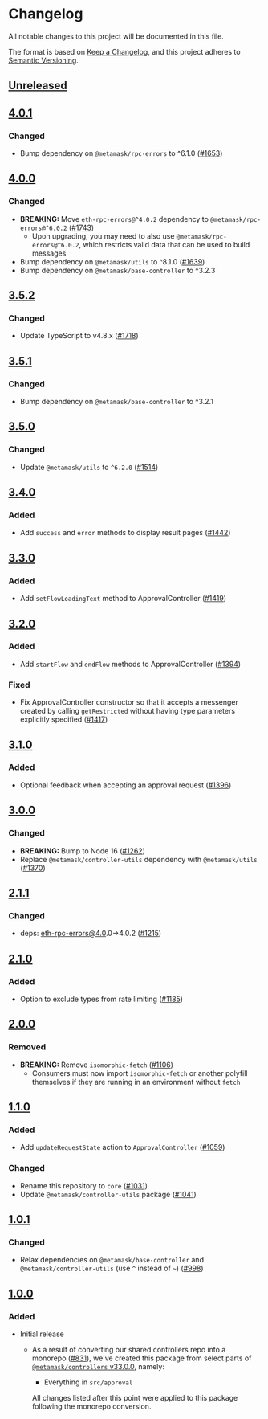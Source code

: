 # Changelog
All notable changes to this project will be documented in this file.

The format is based on [Keep a Changelog](https://keepachangelog.com/en/1.0.0/),
and this project adheres to [Semantic Versioning](https://semver.org/spec/v2.0.0.html).

## [Unreleased]

## [4.0.1]
### Changed
- Bump dependency on `@metamask/rpc-errors` to ^6.1.0 ([#1653](https://github.com/MetaMask/core/pull/1653))

## [4.0.0]
### Changed
- **BREAKING:** Move `eth-rpc-errors@^4.0.2` dependency to `@metamask/rpc-errors@^6.0.2` ([#1743](https://github.com/MetaMask/core/pull/1743))
  - Upon upgrading, you may need to also use `@metamask/rpc-errors@^6.0.2`, which restricts valid data that can be used to build messages
- Bump dependency on `@metamask/utils` to ^8.1.0 ([#1639](https://github.com/MetaMask/core/pull/1639))
- Bump dependency on `@metamask/base-controller` to ^3.2.3

## [3.5.2]
### Changed
- Update TypeScript to v4.8.x ([#1718](https://github.com/MetaMask/core/pull/1718))

## [3.5.1]
### Changed
- Bump dependency on `@metamask/base-controller` to ^3.2.1

## [3.5.0]
### Changed
- Update `@metamask/utils` to `^6.2.0` ([#1514](https://github.com/MetaMask/core/pull/1514))

## [3.4.0]
### Added
- Add `success` and `error` methods to display result pages ([#1442](https://github.com/MetaMask/core/pull/1442))

## [3.3.0]
### Added
- Add `setFlowLoadingText` method to ApprovalController ([#1419](https://github.com/MetaMask/core/pull/1419))

## [3.2.0]
### Added
- Add `startFlow` and `endFlow` methods to ApprovalController ([#1394](https://github.com/MetaMask/core/pull/1394))

### Fixed
- Fix ApprovalController constructor so that it accepts a messenger created by calling `getRestricted` without having type parameters explicitly specified ([#1417](https://github.com/MetaMask/core/pull/1417))

## [3.1.0]
### Added
- Optional feedback when accepting an approval request ([#1396](https://github.com/MetaMask/core/pull/1396))

## [3.0.0]
### Changed
- **BREAKING:** Bump to Node 16 ([#1262](https://github.com/MetaMask/core/pull/1262))
- Replace `@metamask/controller-utils` dependency with `@metamask/utils` ([#1370](https://github.com/MetaMask/core/pull/1370))

## [2.1.1]
### Changed
- deps: eth-rpc-errors@4.0.0->4.0.2 ([#1215](https://github.com/MetaMask/core/pull/1215))

## [2.1.0]
### Added
- Option to exclude types from rate limiting ([#1185](https://github.com/MetaMask/core/pull/1185))

## [2.0.0]
### Removed
- **BREAKING:** Remove `isomorphic-fetch` ([#1106](https://github.com/MetaMask/controllers/pull/1106))
  - Consumers must now import `isomorphic-fetch` or another polyfill themselves if they are running in an environment without `fetch`

## [1.1.0]
### Added
- Add `updateRequestState` action to `ApprovalController` ([#1059](https://github.com/MetaMask/controllers/pull/1059))

### Changed
- Rename this repository to `core` ([#1031](https://github.com/MetaMask/controllers/pull/1031))
- Update `@metamask/controller-utils` package ([#1041](https://github.com/MetaMask/controllers/pull/1041))

## [1.0.1]
### Changed
- Relax dependencies on `@metamask/base-controller` and `@metamask/controller-utils` (use `^` instead of `~`) ([#998](https://github.com/MetaMask/core/pull/998))

## [1.0.0]
### Added
- Initial release
  - As a result of converting our shared controllers repo into a monorepo ([#831](https://github.com/MetaMask/core/pull/831)), we've created this package from select parts of [`@metamask/controllers` v33.0.0](https://github.com/MetaMask/core/tree/v33.0.0), namely:
    - Everything in `src/approval`

    All changes listed after this point were applied to this package following the monorepo conversion.

[Unreleased]: https://github.com/MetaMask/core/compare/@metamask/approval-controller@4.0.1...HEAD
[4.0.1]: https://github.com/MetaMask/core/compare/@metamask/approval-controller@4.0.0...@metamask/approval-controller@4.0.1
[4.0.0]: https://github.com/MetaMask/core/compare/@metamask/approval-controller@3.5.2...@metamask/approval-controller@4.0.0
[3.5.2]: https://github.com/MetaMask/core/compare/@metamask/approval-controller@3.5.1...@metamask/approval-controller@3.5.2
[3.5.1]: https://github.com/MetaMask/core/compare/@metamask/approval-controller@3.5.0...@metamask/approval-controller@3.5.1
[3.5.0]: https://github.com/MetaMask/core/compare/@metamask/approval-controller@3.4.0...@metamask/approval-controller@3.5.0
[3.4.0]: https://github.com/MetaMask/core/compare/@metamask/approval-controller@3.3.0...@metamask/approval-controller@3.4.0
[3.3.0]: https://github.com/MetaMask/core/compare/@metamask/approval-controller@3.2.0...@metamask/approval-controller@3.3.0
[3.2.0]: https://github.com/MetaMask/core/compare/@metamask/approval-controller@3.1.0...@metamask/approval-controller@3.2.0
[3.1.0]: https://github.com/MetaMask/core/compare/@metamask/approval-controller@3.0.0...@metamask/approval-controller@3.1.0
[3.0.0]: https://github.com/MetaMask/core/compare/@metamask/approval-controller@2.1.1...@metamask/approval-controller@3.0.0
[2.1.1]: https://github.com/MetaMask/core/compare/@metamask/approval-controller@2.1.0...@metamask/approval-controller@2.1.1
[2.1.0]: https://github.com/MetaMask/core/compare/@metamask/approval-controller@2.0.0...@metamask/approval-controller@2.1.0
[2.0.0]: https://github.com/MetaMask/core/compare/@metamask/approval-controller@1.1.0...@metamask/approval-controller@2.0.0
[1.1.0]: https://github.com/MetaMask/core/compare/@metamask/approval-controller@1.0.1...@metamask/approval-controller@1.1.0
[1.0.1]: https://github.com/MetaMask/core/compare/@metamask/approval-controller@1.0.0...@metamask/approval-controller@1.0.1
[1.0.0]: https://github.com/MetaMask/core/releases/tag/@metamask/approval-controller@1.0.0

